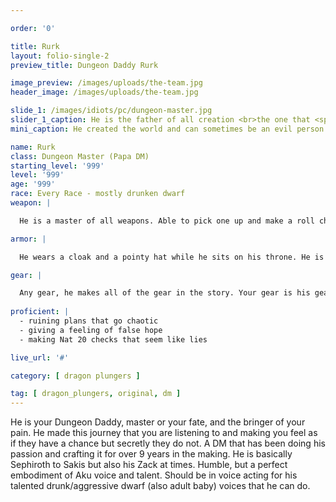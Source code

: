 ```yaml
---

order: '0'

title: Rurk
layout: folio-single-2
preview_title: Dungeon Daddy Rurk

image_preview: /images/uploads/the-team.jpg
header_image: /images/uploads/the-team.jpg

slide_1: /images/idiots/pc/dungeon-master.jpg
slider_1_caption: He is the father of all creation <br>the one that <span>gives</span> and <span>taketh</span> 
mini_caption: He created the world and can sometimes be an evil person. Also he has impecable rolling skills with Nat 20 checks.

name: Rurk
class: Dungeon Master (Papa DM)
starting_level: '999'
level: '999'
age: '999'
race: Every Race - mostly drunken dwarf
weapon: |

  He is a master of all weapons. Able to pick one up and make a roll check that you will be confused and wondering how he has the skill to make one but you cannot. He only has issues with using a gun when making checks and keeping his allies safe when they are playing recon. Other than that, he is ok at his job...

armor: |

  He wears a cloak and a pointy hat while he sits on his throne. He is like a mix of Galactus and Infinity Guantlet Doom. He normally wearing a +4 hat of invisibility and pure resistance.

gear: |

  Any gear, he makes all of the gear in the story. Your gear is his gear, and his gear is HIS gear!!!
  
proficient: |
  - ruining plans that go chaotic
  - giving a feeling of false hope
  - making Nat 20 checks that seem like lies

live_url: '#'

category: [ dragon plungers ]

tag: [ dragon_plungers, original, dm ] 
---
```


He is your Dungeon Daddy, master or your fate, and the bringer of your pain. He made this journey that you are listening to and making you feel as if they have a chance but secretly they do not. A DM that has been doing his passion and crafting it for over 9 years in the making. He is basically Sephiroth to Sakis but also his Zack at times. Humble, but a perfect embodiment of Aku voice and talent. Should be in voice acting for his talented drunk/aggressive dwarf (also adult baby) voices that he can do.